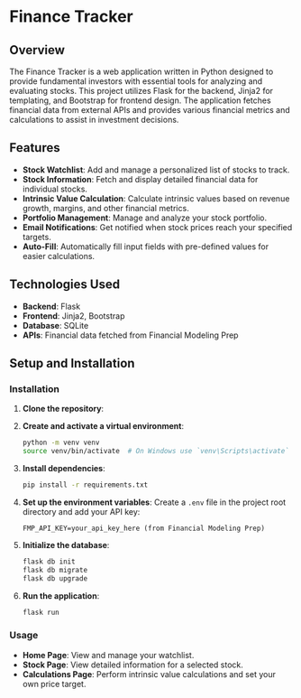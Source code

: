 # Finance Tracker


## Overview

The Finance Tracker is a web application written in Python designed to provide fundamental investors with essential tools for analyzing and evaluating stocks. This project utilizes Flask for the backend, Jinja2 for templating, and Bootstrap for frontend design. The application fetches financial data from external APIs and provides various financial metrics and calculations to assist in investment decisions.

## Features

- **Stock Watchlist**: Add and manage a personalized list of stocks to track.
- **Stock Information**: Fetch and display detailed financial data for individual stocks.
- **Intrinsic Value Calculation**: Calculate intrinsic values based on revenue growth, margins, and other financial metrics.
- **Portfolio Management**: Manage and analyze your stock portfolio.
- **Email Notifications**: Get notified when stock prices reach your specified targets.
- **Auto-Fill**: Automatically fill input fields with pre-defined values for easier calculations.

## Technologies Used

- **Backend**: Flask
- **Frontend**: Jinja2, Bootstrap
- **Database**: SQLite
- **APIs**: Financial data fetched from Financial Modeling Prep

## Setup and Installation


### Installation

1. **Clone the repository**:
    

2. **Create and activate a virtual environment**:
    ```bash
    python -m venv venv
    source venv/bin/activate  # On Windows use `venv\Scripts\activate`
    ```

3. **Install dependencies**:
    ```bash
    pip install -r requirements.txt
    ```

4. **Set up the environment variables**:
    Create a `.env` file in the project root directory and add your API key:
    ```env
    FMP_API_KEY=your_api_key_here (from Financial Modeling Prep)
    ```

5. **Initialize the database**:
    ```bash
    flask db init
    flask db migrate
    flask db upgrade
    ```

6. **Run the application**:
    ```bash
    flask run
    ```

### Usage

- **Home Page**: View and manage your watchlist.
- **Stock Page**: View detailed information for a selected stock.
- **Calculations Page**: Perform intrinsic value calculations and set your own price target.

